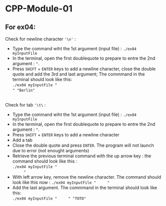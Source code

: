 # CPP-Module-01


## For ex04:<br>
Check for newline character `'\n'` : <br>
* Type the command wiht the 1st argument (input file) : `./ex04 myInputFile `<br>
* In the terminal, open the first doublequote to prepare to entre the 2nd argument : `"`.<br>
* Press `SHIFT` + `ENTER` keys to add a newline character, close the double quote and add the 3rd and last argument;
The commmand in the terminal should look like this:<br>
`./ex04 myInputFile "  `<br>
`" "Berlin"`<br><br>

Check for tab `'\t\` : <br>
* Type the command wiht the 1st argument (input file) : `./ex04 myInputFile `<br>
* In the terminal, open the first doublequote to prepare to entre the 2nd argument : `"`.<br>
* Press `SHIFT` + `ENTER` keys to add a newline character
* Add a tab
* Close the double quote and press `ENTER`. The program will not launch due to error (not enought arguments)
* Retrieve the previous terminal command with the up arrow key : the command should look like this : <br>
`./ex04 myInputFile "  `<br>
`     "`<br>
* With left arrow key, remove the newline character. The command should look like this now : `./ex04 myInputFile "     "`<br>
* Add the last argument.
The commmand in the terminal should look like this:<br>
`./ex04 myInputFile "     " "TOTO"`<br><br>
